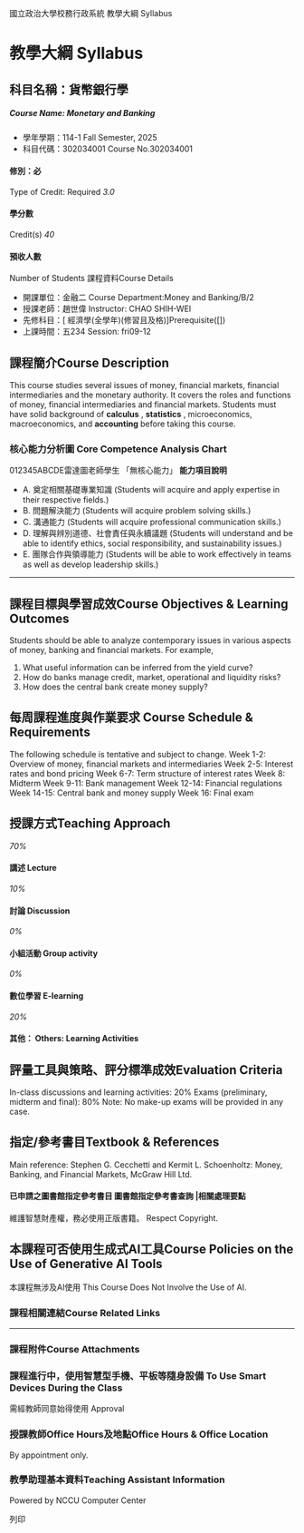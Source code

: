 國立政治大學校務行政系統 教學大綱 Syllabus
# 教學大綱 Syllabus
##  科目名稱：貨幣銀行學 
#####  Course Name: Monetary and Banking
  * 學年學期：114-1 Fall Semester, 2025 
  * 科目代碼：302034001 Course No.302034001


#### 修別：必
Type of Credit: Required 
_3.0_
#### 學分數
Credit(s)
_40_
#### 預收人數
Number of Students
課程資料Course Details
  * 開課單位：金融二 Course Department:Money and Banking/B/2 
  * 授課老師：趙世偉 Instructor: CHAO SHIH-WEI 
  * 先修科目：[ 經濟學(全學年)(修習且及格)]Prerequisite([])
  * 上課時間：五234 Session: fri09-12


##  課程簡介Course Description
This course studies several issues of money, financial markets, financial intermediaries and the monetary authority. It covers the roles and functions of money, financial intermediaries and financial markets. Students must have solid background of **calculus** , **statistics** , microeconomics, macroeconomics, and **accounting** before taking this course.
###  核心能力分析圖 Core Competence Analysis Chart
012345ABCDE雷達圖老師學生
「無核心能力」 
**能力項目說明**
  * A. 奠定相關基礎專業知識 (Students will acquire and apply expertise in their respective fields.)
  * B. 問題解決能力 (Students will acquire problem solving skills.)
  * C. 溝通能力 (Students will acquire professional communication skills.)
  * D. 理解與辨別道德、社會責任與永續議題 (Students will understand and be able to identify ethics, social responsibility, and sustainability issues.)
  * E. 團隊合作與領導能力 (Students will be able to work effectively in teams as well as develop leadership skills.)


* * *
##  課程目標與學習成效Course Objectives & Learning Outcomes 
Students should be able to analyze contemporary issues in various aspects of money, banking and financial markets. For example,
1. What useful information can be inferred from the yield curve?
2. How do banks manage credit, market, operational and liquidity risks?
3. How does the central bank create money supply?
##  每周課程進度與作業要求 Course Schedule & Requirements
The following schedule is tentative and subject to change.
Week 1-2: Overview of money, financial markets and intermediaries
Week 2-5: Interest rates and bond pricing
Week 6-7: Term structure of interest rates
Week 8: Midterm
Week 9-11: Bank management
Week 12-14: Financial regulations
Week 14-15: Central bank and money supply
Week 16: Final exam
##  授課方式Teaching Approach
_70%_
####  講述 Lecture
_10%_
####  討論 Discussion
_0%_
####  小組活動 Group activity
_0%_
####  數位學習 E-learning
_20%_
####  其他： Others: Learning Activities 
##  評量工具與策略、評分標準成效Evaluation Criteria
In-class discussions and learning activities: 20%
Exams (preliminary, midterm and final): 80%
Note: No make-up exams will be provided in any case.
##  指定/參考書目Textbook & References
Main reference:
Stephen G. Cecchetti and Kermit L. Schoenholtz: Money, Banking, and Financial Markets, McGraw Hill Ltd.
####  已申請之圖書館指定參考書目  圖書館指定參考書查詢 |相關處理要點
維護智慧財產權，務必使用正版書籍。 Respect Copyright.
##  本課程可否使用生成式AI工具Course Policies on the Use of Generative AI Tools
本課程無涉及AI使用 This Course Does Not Involve the Use of AI.
###  課程相關連結Course Related Links
* * *
###  課程附件Course Attachments
###  課程進行中，使用智慧型手機、平板等隨身設備 To Use Smart Devices During the Class
需經教師同意始得使用  Approval
###  授課教師Office Hours及地點Office Hours & Office Location
By appointment only.
###  教學助理基本資料Teaching Assistant Information
Powered by NCCU Computer Center
  
列印
